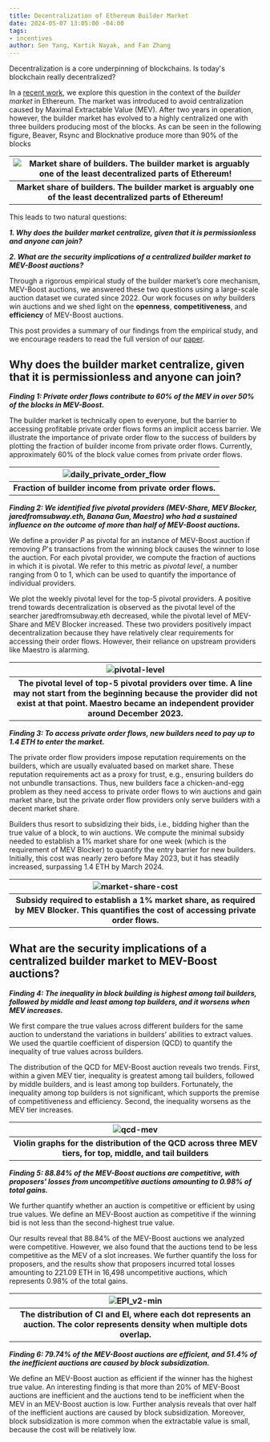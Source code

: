 ```yaml
---
title: Decentralization of Ethereum Builder Market
date: 2024-05-07 13:05:00 -04:00
tags:
- incentives
author: Sen Yang, Kartik Nayak, and Fan Zhang
---
```


Decentralization is a core underpinning of blockchains. Is today's blockchain really decentralized?

In a [recent work](https://arxiv.org/pdf/2405.01329), we explore this question in the context of the *builder market* in Ethereum. The market was introduced to avoid centralization caused by Maximal Extractable Value (MEV). After two years in operation, however, the builder market has evolved to a highly centralized one with three builders producing most of the blocks. As can be seen in the following figure, Beaver, Rsync and Blocknative produce more than 90% of the blocks


|![Market share of builders. The builder market is arguably one of the least decentralized parts of Ethereum!](https://hackmd.io/_uploads/HJgkDOMMC.png)|
|:---:|
| **Market share of builders. The builder market is arguably one of the least decentralized parts of Ethereum!** |

This leads to two natural questions:

***1. Why does the builder market centralize, given that it is permissionless and anyone can join?***

***2. What are the security implications of a centralized builder market to MEV-Boost auctions?***

Through a rigorous empirical study of the builder market’s core mechanism, MEV-Boost auctions, we answered these two questions using a large-scale auction dataset we curated since 2022. Our work focuses on *why* builders win auctions and we shed light on the **openness**, **competitiveness**, and **efficiency** of MEV-Boost auctions.

This post provides a summary of our findings from the empirical study, and we encourage readers to read the full version of our [paper](https://arxiv.org/abs/2405.01329).


## Why does the builder market centralize, given that it is permissionless and anyone can join?


***Finding 1: Private order flows contribute to 60% of the MEV in over 50% of the blocks in MEV-Boost.***

The builder market is technically open to everyone, but the barrier to accessing profitable private order flows forms an implicit access barrier. We illustrate the importance of private order flow to the success of builders by plotting the fraction of builder income from private order flows. Currently, approximately 60% of the block value comes from private order flows.

| ![daily_private_order_flow](https://hackmd.io/_uploads/BkOHPuMGA.png)|
|:--:|
| **Fraction of builder income from private order flows.** |

***Finding 2: We identified five pivotal providers (MEV-Share, MEV Blocker, jaredfromsubway.eth, Banana Gun, Maestro) who had a sustained influence on the outcome of more than half of MEV-Boost auctions.***


We define a provider $P$ as pivotal for an instance of MEV-Boost auction if removing $P$'s transactions from the winning block causes the winner to lose the auction. For each pivotal provider, we compute the fraction of auctions in which it is pivotal. We refer to this metric as *pivotal level*, a number ranging from 0 to 1, which can be used to quantify the importance of individual providers.

We plot the weekly pivotal level for the top-5 pivotal providers. A positive trend towards decentralization is observed as the pivotal level of the searcher jaredfromsubway.eth decreased, while the pivotal level of MEV-Share and MEV Blocker increased. These two providers positively impact decentralization because they have relatively clear requirements for accessing their order flows. However, their reliance on upstream providers like Maestro is alarming.


| ![pivotal-level](https://hackmd.io/_uploads/SJxPMRDzR.png)|
|:--:|
| **The pivotal level of top-5 pivotal providers over time. A line may not start from the beginning because the provider did not exist at that point. Maestro became an independent provider around December 2023.** |

***Finding 3: To access private order flows, new builders need to pay up to 1.4 ETH to enter the market.***


The private order flow providers impose reputation requirements on the builders, which are usually evaluated based on market share. These reputation requirements act as a proxy for trust, e.g., ensuring builders do not unbundle transactions. Thus, new builders face a chicken-and-egg problem as they need access to private order flows to win auctions and gain market share, but the private order flow providers only serve builders with a decent market share.

Builders thus resort to subsidizing their bids, i.e., bidding higher than the true value of a block, to win auctions. We compute the minimal subsidy needed to establish a 1% market share for one week (which is the requirement of MEV Blocker) to quantify the entry barrier for new builders. Initially, this cost was nearly zero before May 2023, but it has steadily increased, surpassing 1.4 ETH by March 2024.


|![market-share-cost](https://hackmd.io/_uploads/rkTt3dGzR.png)|
|:--:|
|**Subsidy required to establish a 1% market share, as required by MEV Blocker. This quantifies the cost of accessing private order flows.**


## What are the security implications of a centralized builder market to MEV-Boost auctions?




***Finding 4: The inequality in block building is highest among tail builders, followed by middle and least among top builders, and it worsens when MEV increases.***


We first compare the true values across different builders for the same auction to understand the variations in builders' abilities to extract values.  We used the quartile coefficient of dispersion (QCD) to quantify the inequality of true values across builders. 


The distribution of the QCD for MEV-Boost auction reveals two trends. First, within a given MEV tier, inequality is greatest among tail builders, followed by middle builders, and is least among top builders. Fortunately, the inequality among top builders is not significant, which supports the premise of competitiveness and efficiency. Second, the inequality worsens as the MEV tier increases. 


|![qcd-mev](https://hackmd.io/_uploads/r1FKwcMf0.png)|
|:--:|
| **Violin graphs for the distribution of the QCD across three MEV tiers, for top, middle, and tail builders** |


***Finding 5: 88.84% of the MEV-Boost auctions are competitive, with proposers' losses from uncompetitive auctions amounting to 0.98% of total gains.***

We further quantify whether an auction is competitive or efficient by using true values. We define an MEV-Boost auction as competitive if the winning bid is not less than the second-highest true value.

Our results reveal that 88.84% of the MEV-Boost auctions we analyzed were competitive. However, we also found that the auctions tend to be less competitive as the MEV of a slot increases. We further quantify the loss for proposers, and the results show that proposers incurred total losses amounting to 221.09 ETH in 16,498 uncompetitive auctions, which represents 0.98% of the total gains.

| ![EPI_v2-min](https://hackmd.io/_uploads/ryiPwqzMA.png) |
| :--: |
| **The distribution of CI and EI, where each dot represents an auction. The color represents density when multiple dots overlap.** |


***Finding 6: 79.74% of the MEV-Boost auctions are efficient, and 51.4% of the inefficient auctions are caused by block subsidization.***

We define an MEV-Boost auction as efficient if the winner has the highest true value. An interesting finding is that more than 20% of MEV-Boost auctions are inefficient and the auctions tend to be inefficient when the MEV in an MEV-Boost auction is low. Further analysis reveals that over half of the inefficient auctions are caused by block subsidization. Moreover, block subsidization is more common when the extractable value is small, because the cost will be relatively low.

<!-- Using the true values, we propose two metrics, *competitive index* (CI) and *efficient index* (EI), to quantify whether an auction is competitive or efficient, respectively.


In a given slot $s$, suppose builders $p_1,\cdots,p_n$ are ordered by their true value from high to low, i.e., $TV(p_1, s) \geq \dots \geq TV(p_n, s)$, $BV_w(s)$ is the bid value of the winner and $TV_w(s)$ is the corresponding true value, the competitive index of slot $s$, $CI(s)$ is defined as:
$$
    CI(s) = \frac{BV_w(s)-TV(p_2, s)}{TV(p_2, s)} \times 100\%.
$$

The efficient index, $EI(s)$, is defined as:
$$
    EI(s) = \frac{TV_w(s)-TV(p_2, s)}{TV(p_2, s)} \times 100\%.
$$

Namely, $CI(s)$ measures the relative difference between the winning bid and the second-highest true value. $CI(s) \geq 0$ indicates that the winning bid value is not less than the second-highest true value, satisfying the definition of a competitive auction. $EI(s) > 0$ indicates that the winner has the highest true value, whereas $EI(s) \leq 0$ implies that the bidder with the highest true value lost the auction. 

We plot the distribution of the calculated CI and EI across all MEV-Boost auctions in the ultra sound relay dataset, which 
 that more than 88% of auctions are competitive and only 79% of auctions are efficient. Further analysis reveals that proposers incurred total losses amounting to 221.09 ETH in the uncompetitive auctions, which is 0.98% of the total gains of the proposers. Additionally, over half of the inefficient auctions are caused by block subsidization. -->



